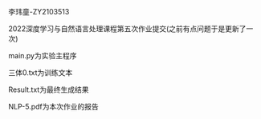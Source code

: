 李玮童-ZY2103513

2022深度学习与自然语言处理课程第五次作业提交(之前有点问题于是更新了一次)

main.py为实验主程序

三体0.txt为训练文本

Result.txt为最终生成结果

NLP-5.pdf为本次作业的报告
